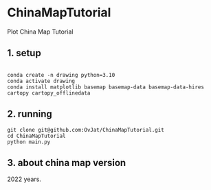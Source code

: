 # ChinaMapTutorial
Plot China Map Tutorial

## 1. setup

```shell

conda create -n drawing python=3.10
conda activate drawing
conda install matplotlib basemap basemap-data basemap-data-hires cartopy cartopy_offlinedata
```

## 2. running

```shell
git clone git@github.com:OvJat/ChinaMapTutorial.git
cd ChinaMapTutorial
python main.py
```

## 3. about china map version
2022 years.